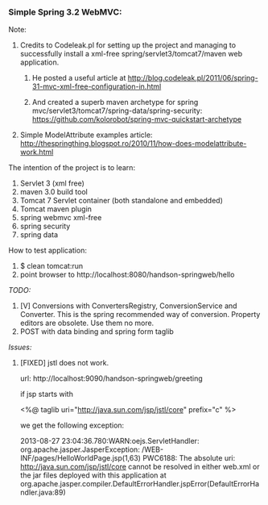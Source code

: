 ### Simple Spring 3.2 WebMVC: ###

Note:

1. Credits to  Codeleak.pl for setting up the project and managing to successfully install a xml-free spring/servlet3/tomcat7/maven web application.

    1. He posted a useful article at
         http://blog.codeleak.pl/2011/06/spring-31-mvc-xml-free-configuration-in.html

    1. And created a superb maven archetype for spring mvc/servlet3/tomcat7/spring-data/spring-security:
        https://github.com/kolorobot/spring-mvc-quickstart-archetype

1. Simple ModelAttribute examples article:
    http://thespringthing.blogspot.ro/2010/11/how-does-modelattribute-work.html

The intention of the project is to learn:

1. Servlet 3  (xml free)
1. maven 3.0 build tool
1. Tomcat 7 Servlet container (both standalone and embedded)
1. Tomcat maven plugin
1. spring webmvc xml-free
1. spring security
1. spring data

How to test application:

1. $ clean tomcat:run
1. point browser to
    http://localhost:8080/handson-springweb/hello

<em>TODO:</em>

1. [V] Conversions with ConvertersRegistry, ConversionService and Converter. This is the spring recommended way of conversion.
   Property editors are obsolete. Use them no more.
1. POST with data binding and spring form taglib


<em>Issues:</em>

1. [FIXED] jstl does not work.

    url: http://localhost:9090/handson-springweb/greeting

    if jsp starts with

    <%@ taglib uri="http://java.sun.com/jsp/jstl/core" prefix="c" %>

    we get the following exception:

    2013-08-27 23:04:36.780:WARN:oejs.ServletHandler:
    org.apache.jasper.JasperException: /WEB-INF/pages/HelloWorldPage.jsp(1,63) PWC6188: The absolute uri: http://java.sun.com/jsp/jstl/core cannot be resolved in either web.xml or the jar files deployed with this application
    	at org.apache.jasper.compiler.DefaultErrorHandler.jspError(DefaultErrorHandler.java:89)

